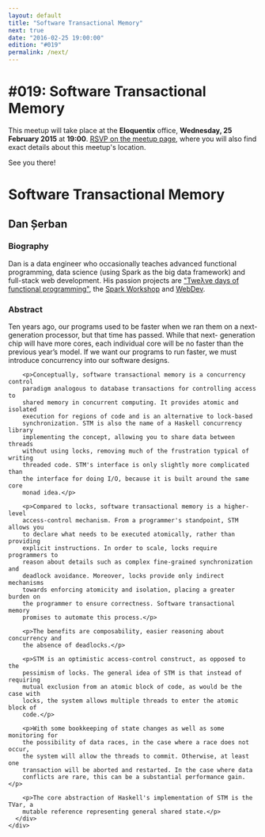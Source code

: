 ```yaml
---
layout: default
title: "Software Transactional Memory"
next: true
date: "2016-02-25 19:00:00"
edition: "#019"
permalink: /next/
---
```


<div class="description">
<!--   <h1>#014: Free Discussions</h1>
  <p>This meetup will take place <strong>Thursday, 27 August 2015</strong> at
    <strong>19:00</strong>.
    <a href="http://www.meetup.com/bucharestfp/events/224710993/"><abbr title="Répondez, S’il Vous Plaît">RSVP</abbr> on the meetup page</a>,
    where you will also find exact details about this meetup's location.</p>
    <p>No presentation has been scheduled for this meetup, just free discussions.</p>
  <p>See you there!</p> -->
  <h1>#019: Software Transactional Memory</h1>
  <p>This meetup will take place at the <strong>Eloquentix</strong> office,
    <strong>Wednesday, 25 February 2015</strong> at <strong>19:00</strong>.
    <a href="http://www.meetup.com/bucharestfp/events/228604104/"><abbr title="Répondez, S’il Vous Plaît">RSVP</abbr> on the meetup page</a>,
    where you will also find exact details about this meetup's location.</p>
  <p>See you there!</p>
  <!-- <h1>To be Announced</h1>
  <p>There's no scheduled meetup at the moment, but our tentative date is 19 December 2015.</p>
  <p>Make sure you've registered an account with <a href="http://www.meetup.com/">meetup.com</a>
    and joined <a href="http://www.meetup.com/bucharestfp/">our group</a> there, as that is the
    primary channel for announcing new meetups.</p>
  <p>In addition, you may want to follow our <a href="https://twitter.com/bucharestfp">Twitter account</a>
    and subscribe to our <a href="https://groups.google.com/forum/#!forum/bucharestfp">mailing list</a>.</p>
  <p>See you soon!</p> -->
</div>

<div class="clear-fix"></div>

<div class="presentation">
  <h1>Software Transactional Memory</h1>
  <div class="details">
    <div class="left">
      <div class="biography">
        <h2 class="speaker">Dan Șerban</h2>
        <h3>Biography</h3>
        <p>Dan is a data engineer who occasionally teaches advanced functional
        programming, data science (using Spark as the big data framework) and
        full-stack web development. His passion projects are
        <a href="http://lambda.rosedu.org/">"Tweλve days of functional programming"</a>,
        the <a href="http://is.gd/sparkworkshop">Spark Workshop</a> and
        <a href="http://webdevupb.github.io/">WebDev</a>.</p>
      </div>
      <div class="abstract">
        <h3>Abstract</h3>
        <p>Ten years ago, our programs used to be faster when we ran them on a
        next-generation processor, but that time has passed. While that next-
        generation chip will have more cores, each individual core will be no
        faster than the previous year’s model. If we want our programs to run
        faster, we must introduce concurrency into our software designs.</p>

        <p>Conceptually, software transactional memory is a concurrency control
        paradigm analogous to database transactions for controlling access to
        shared memory in concurrent computing. It provides atomic and isolated
        execution for regions of code and is an alternative to lock-based
        synchronization. STM is also the name of a Haskell concurrency library
        implementing the concept, allowing you to share data between threads
        without using locks, removing much of the frustration typical of writing
        threaded code. STM's interface is only slightly more complicated than
        the interface for doing I/O, because it is built around the same core
        monad idea.</p>

        <p>Compared to locks, software transactional memory is a higher-level
        access-control mechanism. From a programmer's standpoint, STM allows you
        to declare what needs to be executed atomically, rather than providing
        explicit instructions. In order to scale, locks require programmers to
        reason about details such as complex fine-grained synchronization and
        deadlock avoidance. Moreover, locks provide only indirect mechanisms
        towards enforcing atomicity and isolation, placing a greater burden on
        the programmer to ensure correctness. Software transactional memory
        promises to automate this process.</p>

        <p>The benefits are composability, easier reasoning about concurrency and
        the absence of deadlocks.</p>

        <p>STM is an optimistic access-control construct, as opposed to the
        pessimism of locks. The general idea of STM is that instead of requiring
        mutual exclusion from an atomic block of code, as would be the case with
        locks, the system allows multiple threads to enter the atomic block of
        code.</p>

        <p>With some bookkeeping of state changes as well as some monitoring for
        the possibility of data races, in the case where a race does not occur,
        the system will allow the threads to commit. Otherwise, at least one
        transaction will be aborted and restarted. In the case where data
        conflicts are rare, this can be a substantial performance gain.</p>

        <p>The core abstraction of Haskell's implementation of STM is the TVar, a
        mutable reference representing general shared state.</p>
      </div>
    </div>
  </div>
</div>

